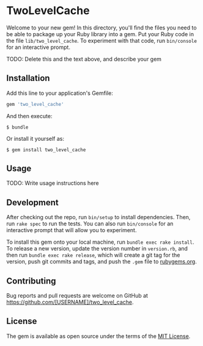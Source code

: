 # TwoLevelCache

Welcome to your new gem! In this directory, you'll find the files you need to be able to package up your Ruby library into a gem. Put your Ruby code in the file `lib/two_level_cache`. To experiment with that code, run `bin/console` for an interactive prompt.

TODO: Delete this and the text above, and describe your gem

## Installation

Add this line to your application's Gemfile:

```ruby
gem 'two_level_cache'
```

And then execute:

    $ bundle

Or install it yourself as:

    $ gem install two_level_cache

## Usage

TODO: Write usage instructions here

## Development

After checking out the repo, run `bin/setup` to install dependencies. Then, run `rake spec` to run the tests. You can also run `bin/console` for an interactive prompt that will allow you to experiment.

To install this gem onto your local machine, run `bundle exec rake install`. To release a new version, update the version number in `version.rb`, and then run `bundle exec rake release`, which will create a git tag for the version, push git commits and tags, and push the `.gem` file to [rubygems.org](https://rubygems.org).

## Contributing

Bug reports and pull requests are welcome on GitHub at https://github.com/[USERNAME]/two_level_cache.

## License

The gem is available as open source under the terms of the [MIT License](https://opensource.org/licenses/MIT).
